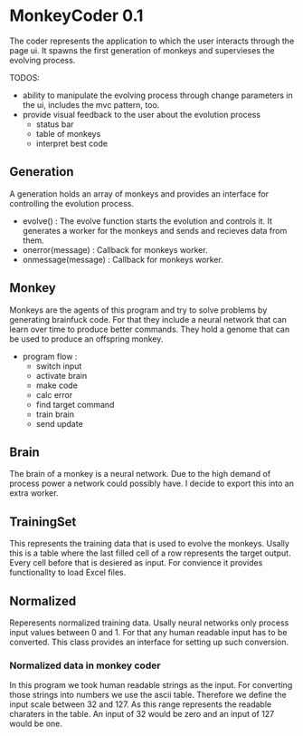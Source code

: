 # MonkeyCoder 0.1

The coder represents the application to which the user interacts through the page ui. It spawns the first generation of monkeys and supervieses the evolving process.

TODOS:
- ability to manipulate the evolving process through change parameters in the ui, includes the mvc pattern, too.
- provide visual feedback to the user about the evolution process
    - status bar
    - table of monkeys
    - interpret best code

## Generation
A generation holds an array of monkeys and provides an interface for controlling the evolution process.

- evolve() : The evolve function starts the evolution and controls it. It generates a worker for the monkeys and sends and recieves data from them.
- onerror(message) : Callback for monkeys worker.
- onmessage(message) : Callback for monkeys worker.

## Monkey
Monkeys are the agents of this program and try to solve problems by generating brainfuck code. For that they include a neural network that can learn over time to produce better commands.
They hold a genome that can be used to produce an offspring monkey.

- program flow : 
    - switch input
    - activate brain
    - make code
    - calc error
    - find target command
    - train brain
    - send update

## Brain
The brain of a monkey is a neural network. Due to the high demand of process power a network could possibly have. I decide to export this into an extra worker. 

## TrainingSet
This represents the training data that is used to evolve the monkeys. Usally this is a table where the last filled cell of a row represents the target output. Every cell before that is desiered as input.
For convience it provides functionallty to load Excel files.

## Normalized
Reperesents normalized training data. Usally neural networks only process input values between 0 and 1. For that any human readable input has to be converted. This class provides an interface for setting up such conversion.

### Normalized data in monkey coder
In this program we took human readable strings as the input. For converting those strings into numbers we use the ascii table. Therefore we define the input scale between 32 and 127. As this range represents the readable charaters in the table. An input of 32 would be zero and an input of 127 would be one.
